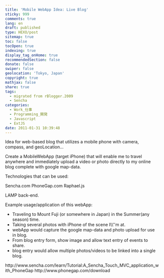 ```yaml
---
title: 'Mobile WebApp Idea: Live Blog'
sticky: 999
comments: true
lang: en
draft: published
type: HEXO/post
sitemap: true
toc: false
tocOpen: true
indexing: true
display_tag_onHome: true
recommendedSection: false
donate: false
swiper: false
geolocation: 'Tokyo, Japan'
copyright: true
mathjax: false
share: true
tags:
  - migrated from rBlogger.2009
  - Sencha
categories:
  - Work_仕事
  - Programming_開発
  - Javascript
  - ExtJS
date: 2011-01-31 10:39:48
---
```


 Idea for web-based blog that utilizes a mobile phone with camera, compass, and geoLocation...

 Create a MobileWebApp (target iPhone) that will enable me to travel anywhere and immediately upload a video or photo directly to my online blog complete with google map-data.​


 Technologies that can be used:

Sencha.com
PhoneGap.com
Raphael.js

LAMP back-end.


Example usage/application of this webApp:
<ul><li>Traveling to Mount Fuji (or somewhere in Japan) in the Summer(any season) time.</li><li>Taking several photos with iPhone of the scene I\\''m at.</li><li>webApp would capture the google map-data and photo upload for use in blog.</li><li>From blog entry form, show image and allow text entry of events to share.</li><li>blog entry would allow multiple photos/videos to be linked into a single blog.</li></ul>
http://www.sencha.com/learn/Tutorial:A_Sencha_Touch_MVC_application_with_PhoneGap
http://www.phonegap.com/download